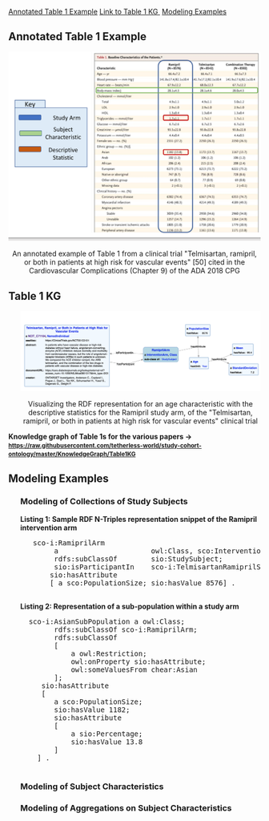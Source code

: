 [Annotated Table 1 Example](#annotatedtable) [Link to Table 1 KG ](#linktotable) [Modeling Examples](#modelingexample) 

<article class="mb-5" id="annotatedtable">
<content>
<h2>Annotated Table 1 Example</h2>
<img src="images/Table1Example2.png">
  <p style="text-align:center">An annotated example of Table 1 from a clinical trial "Telmisartan, ramipril, or
both in patients at high risk for vascular events" [50] cited in the Cardiovascular Complications (Chapter 9) of the ADA 2018 CPG</p>
<ul>
  
 </ul>
 </content>
 
 
 <article class="mb-5" id="linktotable">
<content>
<h2>Table 1 KG </h2>
<ul>
  <img src="images/rdfviewer.png">
  <p style="text-align:center">Visualizing the RDF representation for an age characteristic with the descriptive statistics for the Ramipril study arm, of the "Telmisartan, ramipril, or
both in patients at high risk for vascular events" clinical trial</p>
 </ul>
  <p><strong>Knowledge graph of Table 1s for the various papers -> <a href="https://raw.githubusercontent.com/tetherless-world/study-cohort-ontology/master/KnowledgeGraph/Table1KG"><small>https://raw.githubusercontent.com/tetherless-world/study-cohort-ontology/master/KnowledgeGraph/Table1KG</small></a></strong> </p>
 </content>


<article class="mb-5" id="modelingexample">
  <content>
<h2> Modeling Examples</h2>
<ul>
   <h3> Modeling of Collections of Study Subjects </h3>
  
   <strong> Listing 1: Sample RDF N-Triples representation snippet of the Ramipril intervention arm </strong>
   <pre>
   sco-i:RamiprilArm
        a                      owl:Class, sco:InterventionArm; 
        rdfs:subClassOf        sio:StudySubject;
        sio:isParticipantIn    sco-i:TelmisartanRamiprilStudy;   
       sio:hasAttribute    
       [ a sco:PopulationSize; sio:hasValue 8576] .
  </pre>
  
  <strong> Listing 2: Representation of a sub-population within a study arm </strong>
   <pre>
  sco-i:AsianSubPopulation a owl:Class;
        rdfs:subClassOf sco-i:RamiprilArm;
        rdfs:subClassOf 
        [ 
            a owl:Restriction; 
            owl:onProperty sio:hasAttribute;
            owl:someValuesFrom chear:Asian
        ];
     sio:hasAttribute
     [ 
        a sco:PopulationSize; 
        sio:hasValue 1182; 
        sio:hasAttribute 
        [ 
            a sio:Percentage; 
            sio:hasValue 13.8 
        ] 
    ] .
    </pre>

   <h3> Modeling of Subject Characteristics </h3>
   <h3> Modeling of Aggregations on Subject Characteristics</h3>
 </ul>
 </content>
 
  


